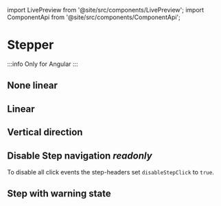 <!--
SPDX-FileCopyrightText: 2022 Siemens AG

SPDX-License-Identifier: MIT
-->

import LivePreview from '@site/src/components/LivePreview';
import ComponentApi from '@site/src/components/ComponentApi';

# Stepper

:::info
Only for Angular
:::

## None linear

<LivePreview name="stepper-no-progress" height="18rem" framework="angular"></LivePreview>

## Linear

<LivePreview name="stepper-in-progress" height="18rem" framework="angular"></LivePreview>

## Vertical direction

<LivePreview name="stepper-vertical" height="18rem" framework="angular"></LivePreview>

## Disable Step navigation **_readonly_**

To disable all click events the step-headers set `disableStepClick` to `true`.

<LivePreview name="stepper-readonly" height="18rem" framework="angular"></LivePreview>

## Step with warning state

<LivePreview name="stepper-warning" height="18rem" framework="angular"></LivePreview>
